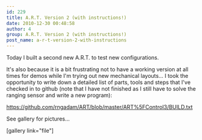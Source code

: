 ```yaml
---
id: 229
title: A.R.T. Version 2 (with instructions!)
date: 2010-12-30 00:48:58
author: 4
group: A.R.T. Version 2 (with instructions!)
post_name: a-r-t-version-2-with-instructions
---
```


Today I built a second new A.R.T. to test new configurations.

It's also because it is a bit frustrating not to have a working version at all times for demos while I'm trying out new mechanical layouts... I took the opportunity to write down a detailed list of parts, tools and steps that I've checked in to github (note that I have not finished as I still have to solve the ranging sensor and write a new program):

<https://github.com/rngadam/ART/blob/master/ART%5FControl3/BUILD.txt>

See gallery for pictures...

[gallery link="file"]